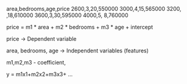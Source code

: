 area,bedrooms,age,price
2600,3,20,550000
3000,4,15,565000
3200, ,18,610000
3600,3,30,595000
4000,5, 8,760000


price = m1 * area + 
        m2 * bedrooms +
        m3 * age + intercept

price -> Dependent variable

area, bedrooms, age -> Independent variables (features)

m1,m2,m3 - coefficient,

y = m1x1+m2x2+m3x3+ ...